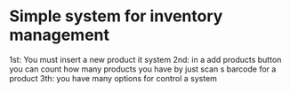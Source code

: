 # Simple system for inventory management

1st: You must insert a new product it system
2nd: in a add products button you can count how many products you have by just scan s barcode for a product
3th: you have many options for control a system
